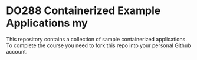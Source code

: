 # DO288 Containerized Example Applications my

This repository contains a collection of sample containerized applications.  To complete the course you need to fork this repo into your personal Github account.
